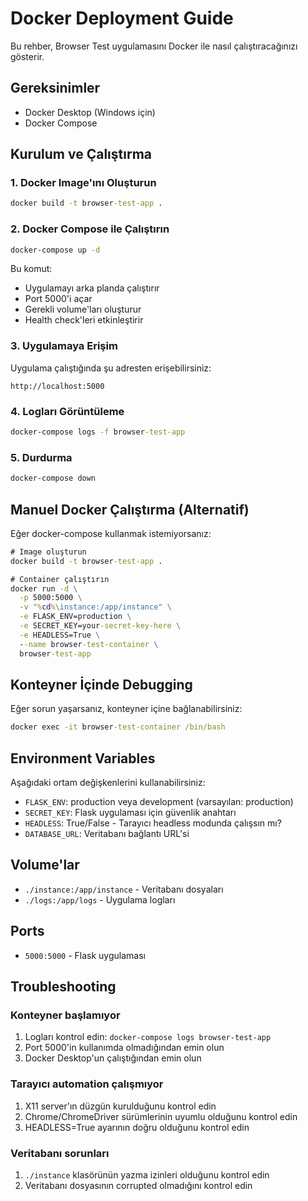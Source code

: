 # Docker Deployment Guide

Bu rehber, Browser Test uygulamasını Docker ile nasıl çalıştıracağınızı gösterir.

## Gereksinimler

- Docker Desktop (Windows için)
- Docker Compose

## Kurulum ve Çalıştırma

### 1. Docker Image'ını Oluşturun

```cmd
docker build -t browser-test-app .
```

### 2. Docker Compose ile Çalıştırın

```cmd
docker-compose up -d
```

Bu komut:
- Uygulamayı arka planda çalıştırır
- Port 5000'i açar
- Gerekli volume'ları oluşturur
- Health check'leri etkinleştirir

### 3. Uygulamaya Erişim

Uygulama çalıştığında şu adresten erişebilirsiniz:
```
http://localhost:5000
```

### 4. Logları Görüntüleme

```cmd
docker-compose logs -f browser-test-app
```

### 5. Durdurma

```cmd
docker-compose down
```

## Manuel Docker Çalıştırma (Alternatif)

Eğer docker-compose kullanmak istemiyorsanız:

```cmd
# Image oluşturun
docker build -t browser-test-app .

# Container çalıştırın
docker run -d \
  -p 5000:5000 \
  -v "%cd%\instance:/app/instance" \
  -e FLASK_ENV=production \
  -e SECRET_KEY=your-secret-key-here \
  -e HEADLESS=True \
  --name browser-test-container \
  browser-test-app
```

## Konteyner İçinde Debugging

Eğer sorun yaşarsanız, konteyner içine bağlanabilirsiniz:

```cmd
docker exec -it browser-test-container /bin/bash
```

## Environment Variables

Aşağıdaki ortam değişkenlerini kullanabilirsiniz:

- `FLASK_ENV`: production veya development (varsayılan: production)
- `SECRET_KEY`: Flask uygulaması için güvenlik anahtarı
- `HEADLESS`: True/False - Tarayıcı headless modunda çalışsın mı?
- `DATABASE_URL`: Veritabanı bağlantı URL'si

## Volume'lar

- `./instance:/app/instance` - Veritabanı dosyaları
- `./logs:/app/logs` - Uygulama logları

## Ports

- `5000:5000` - Flask uygulaması

## Troubleshooting

### Konteyner başlamıyor
1. Logları kontrol edin: `docker-compose logs browser-test-app`
2. Port 5000'in kullanımda olmadığından emin olun
3. Docker Desktop'un çalıştığından emin olun

### Tarayıcı automation çalışmıyor
1. X11 server'ın düzgün kurulduğunu kontrol edin
2. Chrome/ChromeDriver sürümlerinin uyumlu olduğunu kontrol edin
3. HEADLESS=True ayarının doğru olduğunu kontrol edin

### Veritabanı sorunları
1. `./instance` klasörünün yazma izinleri olduğunu kontrol edin
2. Veritabanı dosyasının corrupted olmadığını kontrol edin